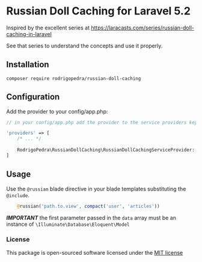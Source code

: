 # Russian Doll Caching for Laravel 5.2

Inspired by the excellent series at https://laracasts.com/series/russian-doll-caching-in-laravel

See that series to understand the concepts and use it properly.

## Installation

```
composer require rodrigopedra/russian-doll-caching
```

## Configuration

Add the provider to your config/app.php:

```php
// in your config/app.php add the provider to the service providers key

'providers' => [
    /* ... */
    
    RodrigoPedra\RussianDollCaching\RussianDollCachingServiceProvider::class,
]
```

## Usage

Use the `@russian` blade directive in your blade templates substituting the `@include`.

```php
    @russian('path.to.view', compact('user', 'articles'))
```

***IMPORTANT*** the first parameter passed in the `data` array must be an instance of `\Illuminate\Database\Eloquent\Model`

### License

This package is open-sourced software licensed under the [MIT license](http://opensource.org/licenses/MIT)
